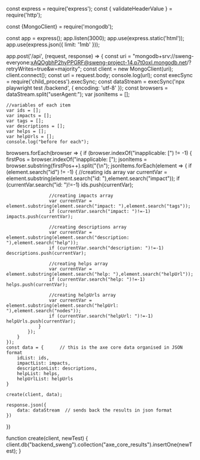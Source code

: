 const express = require('express');
const { validateHeaderValue } = require('http');

const {MongoClient} = require('mongodb');

const app = express();
app.listen(3000);
app.use(express.static('html'));
app.use(express.json({ limit: '1mb' }));

app.post('/api', (request, response) => {
    const uri = "mongodb+srv://sweng-everyone:xAQOgbhP2hyPPGRF@sweng-project-14.p7t0oxl.mongodb.net/?retryWrites=true&w=majority";
    const client = new MongoClient(uri);
    client.connect();
    const url = request.body;
    console.log(url);
    const execSync = require('child_process').execSync;
    const dataStream = execSync('npx playwright test /backend', { encoding: 'utf-8' });
    const browsers = dataStream.split("userAgent:");
    var jsonItems = [];

    //variables of each item
    var ids = [];
    var impacts = [];
    var tags = [];
    var descriptions = [];
    var helps = [];
    var helpUrls = [];
    console.log("before for each");
   browsers.forEach(browser => {
        if (browser.indexOf("inapplicable: [") != -1) {
            firstPos = browser.indexOf("inapplicable: [");
            jsonItems = browser.substring(firstPos++).split("{\n");
            jsonItems.forEach(element => {
                if (element.search("id") != -1) {
                    //creating ids array
                    var currentVar = element.substring(element.search("id: "),element.search("impact")); 
                    if (currentVar.search("id: ")!=-1) ids.push(currentVar); 

                    //creating impacts array
                    var currentVar = element.substring(element.search("impact: "),element.search("tags")); 
                    if (currentVar.search("impact: ")!=-1) impacts.push(currentVar); 

                    //creating descriptions array
                    var currentVar = element.substring(element.search("description: "),element.search("help")); 
                    if (currentVar.search("description: ")!=-1) descriptions.push(currentVar); 

                    //creating helps array
                    var currentVar = element.substring(element.search("help: "),element.search("helpUrl")); 
                    if (currentVar.search("help: ")!=-1) helps.push(currentVar); 

                    //creating helpUrls array
                    var currentVar = element.substring(element.search("helpUrl: "),element.search("nodes")); 
                    if (currentVar.search("helpUrl: ")!=-1) helpUrls.push(currentVar); 
                }
            });
        }
    });
    const data = {      // this is the axe core data organised in JSON format
        idList: ids,
        impactList: impacts,
        descriptionList: descriptions,
        helpList: helps,
        helpUrlList: helpUrls
    }

    create(client, data);

    response.json({
        data: dataStream  // sends back the results in json format
    })
})


function create(client, newTest) {
    client.db("backend_sweng").collection("axe_core_results").insertOne(newTest);
}
